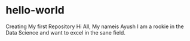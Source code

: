 # hello-world
Creating My first Repository
Hi All, My nameis Ayush
I am a rookie in the Data Science and want to excel in the sane field.
